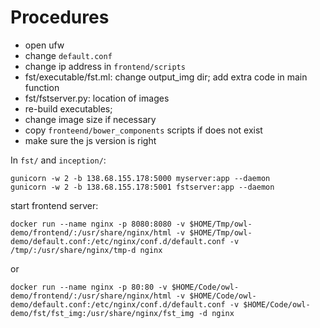 # Procedures

- open ufw
- change `default.conf`
- change ip address in `frontend/scripts`
- fst/executable/fst.ml: change output_img dir; add extra code in main function
- fst/fstserver.py: location of images
- re-build executables;
- change image size if necessary
- copy `fronteend/bower_components` scripts if does not exist
- make sure the js version is right 

In `fst/` and `inception/`:
```
gunicorn -w 2 -b 138.68.155.178:5000 myserver:app --daemon
gunicorn -w 2 -b 138.68.155.178:5001 fstserver:app --daemon
```

start frontend server:
```
docker run --name nginx -p 8080:8080 -v $HOME/Tmp/owl-demo/frontend/:/usr/share/nginx/html -v $HOME/Tmp/owl-demo/default.conf:/etc/nginx/conf.d/default.conf -v /tmp/:/usr/share/nginx/tmp-d nginx
```
or
```
docker run --name nginx -p 80:80 -v $HOME/Code/owl-demo/frontend/:/usr/share/nginx/html -v $HOME/Code/owl-demo/default.conf:/etc/nginx/conf.d/default.conf -v $HOME/Code/owl-demo/fst/fst_img:/usr/share/nginx/fst_img -d nginx
```

